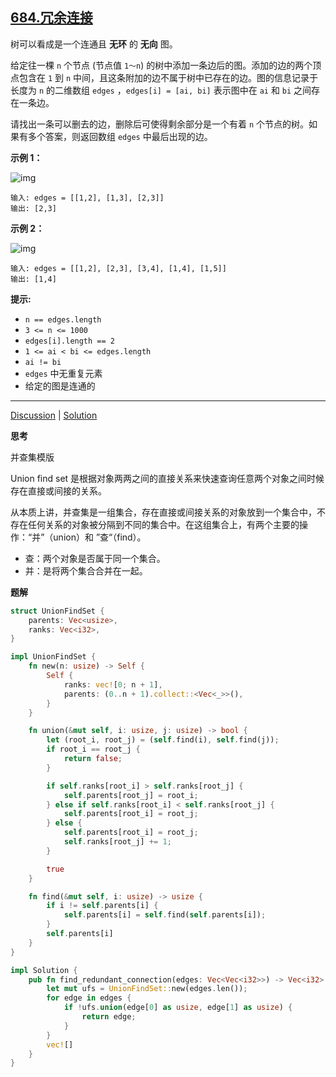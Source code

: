 ## [684.冗余连接](https://leetcode.cn/problems/redundant-connection/description/)

树可以看成是一个连通且 **无环** 的 **无向** 图。

给定往一棵 `n` 个节点 (节点值 `1～n`) 的树中添加一条边后的图。添加的边的两个顶点包含在 `1` 到 `n` 中间，且这条附加的边不属于树中已存在的边。图的信息记录于长度为 `n` 的二维数组 `edges` ，`edges[i] = [ai, bi]` 表示图中在 `ai` 和 `bi` 之间存在一条边。

请找出一条可以删去的边，删除后可使得剩余部分是一个有着 `n` 个节点的树。如果有多个答案，则返回数组 `edges` 中最后出现的边。

**示例 1：**

![img](https://pic.leetcode-cn.com/1626676174-hOEVUL-image.png)

```
输入: edges = [[1,2], [1,3], [2,3]]
输出: [2,3]
```

**示例 2：**

![img](https://pic.leetcode-cn.com/1626676179-kGxcmu-image.png)

```
输入: edges = [[1,2], [2,3], [3,4], [1,4], [1,5]]
输出: [1,4] 
```

**提示:**

- `n == edges.length`
- `3 <= n <= 1000`
- `edges[i].length == 2`
- `1 <= ai < bi <= edges.length`
- `ai != bi`
- `edges` 中无重复元素
- 给定的图是连通的 

------

[Discussion](https://leetcode.cn/problems/redundant-connection/comments/) | [Solution](https://leetcode.cn/problems/redundant-connection/solution/)

**思考**

并查集模版

Union find set 是根据对象两两之间的直接关系来快速查询任意两个对象之间时候存在直接或间接的关系。

从本质上讲，并查集是一组集合，存在直接或间接关系的对象放到一个集合中，不存在任何关系的对象被分隔到不同的集合中。在这组集合上，有两个主要的操作：“并”（union）和 ”查“（find）。

- 查：两个对象是否属于同一个集合。
- 并：是将两个集合合并在一起。

**题解**

```rust
struct UnionFindSet {
    parents: Vec<usize>,
    ranks: Vec<i32>,
}

impl UnionFindSet {
    fn new(n: usize) -> Self {
        Self {
            ranks: vec![0; n + 1],
            parents: (0..n + 1).collect::<Vec<_>>(),
        }
    }

    fn union(&mut self, i: usize, j: usize) -> bool {
        let (root_i, root_j) = (self.find(i), self.find(j));
        if root_i == root_j {
            return false;
        }

        if self.ranks[root_i] > self.ranks[root_j] {
            self.parents[root_j] = root_i;
        } else if self.ranks[root_i] < self.ranks[root_j] {
            self.parents[root_i] = root_j;
        } else {
            self.parents[root_i] = root_j;
            self.ranks[root_j] += 1;
        }

        true
    }

    fn find(&mut self, i: usize) -> usize {
        if i != self.parents[i] {
            self.parents[i] = self.find(self.parents[i]);
        }
        self.parents[i]
    }
}

impl Solution {
    pub fn find_redundant_connection(edges: Vec<Vec<i32>>) -> Vec<i32> {
        let mut ufs = UnionFindSet::new(edges.len());
        for edge in edges {
            if !ufs.union(edge[0] as usize, edge[1] as usize) {
                return edge;
            }
        }
        vec![]
    }
}
```



